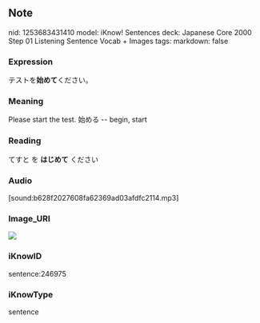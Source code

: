 ## Note
nid: 1253683431410
model: iKnow! Sentences
deck: Japanese Core 2000 Step 01 Listening Sentence Vocab + Images
tags: 
markdown: false

### Expression
<!DOCTYPE html>
<title></title>
テストを<b>始めて</b>ください。



### Meaning
Please start the test.
始める -- begin, start

### Reading
<!DOCTYPE html>
<title></title>
てすと を <b>はじめて</b> ください



### Audio
[sound:b628f2027608fa62369ad03afdfc2114.mp3]

### Image_URI
<!DOCTYPE html>
<title></title>
<img src="039b3b5b58761e2a6d981249e9a3860b.jpg">



### iKnowID
sentence:246975

### iKnowType
sentence
